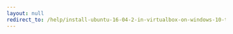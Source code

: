 ```yaml
---
layout: null
redirect_to: /help/install-ubuntu-16-04-2-in-virtualbox-on-windows-10-to-run-quartus-pro-17-1/
---
```

